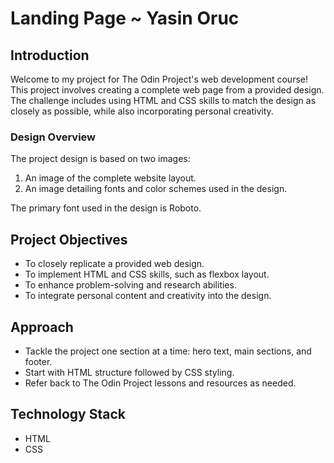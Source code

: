 # Landing Page ~ Yasin Oruc

## Introduction
Welcome to my project for The Odin Project's web development course! This project involves creating a complete web page from a provided design. The challenge includes using HTML and CSS skills to match the design as closely as possible, while also incorporating personal creativity.

### Design Overview
The project design is based on two images:
1. An image of the complete website layout.
2. An image detailing fonts and color schemes used in the design.

The primary font used in the design is Roboto.

## Project Objectives
- To closely replicate a provided web design.
- To implement HTML and CSS skills, such as flexbox layout.
- To enhance problem-solving and research abilities.
- To integrate personal content and creativity into the design.

## Approach
- Tackle the project one section at a time: hero text, main sections, and footer.
- Start with HTML structure followed by CSS styling.
- Refer back to The Odin Project lessons and resources as needed.

## Technology Stack
- HTML
- CSS 
